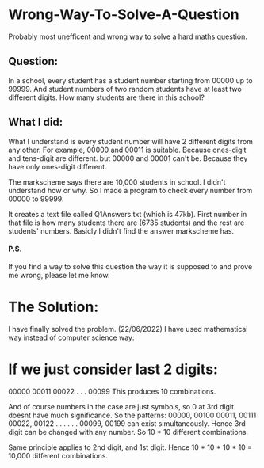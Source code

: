 # Wrong-Way-To-Solve-A-Question
Probably most unefficent and wrong way to solve a hard maths question.

## Question: 
In a school, every student has a student number starting from 00000 up to 99999. And student numbers of two random students have at least two different digits. How many students are there in this school?

## What I did:
What I understand is every student number will have 2 different digits from any other. For example, 00000 and 00011 is suitable. Because ones-digit and tens-digit are different. but 00000 and 00001 can't be. Because they have only ones-digit different. 

The markscheme says there are 10,000 students in school. 
I didn't understand how or why. So I made a program to check every number from 00000 to 99999.

It creates a text file called Q1Answers.txt (which is 47kb). First number in that file is how many students there are (6735 students) and the rest are students' numbers. Basicly I didn't find the answer markscheme has. 

#### P.S.
If you find a way to solve this question the way it is supposed to and prove me wrong, please let me know.


# The Solution:
I have finally solved the problem. (22/06/2022)
I have used mathematical way instead of computer science way:

# If we just consider last 2 digits:
00000
00011
00022
  .
  .
  .
00099
This produces 10 combinations.


And of course numbers in the case are just symbols, so 0 at 3rd digit doesnt have much significance.
So the patterns:
00000,  00100
00011,  00111
00022,  00122
  .       .
  .       .
  .       .
00099,  00199
can exist simultaneously.
Hence 3rd digit can be changed with any number. So 10 * 10 different combinations.

Same principle applies to 2nd digit, and 1st digit. Hence 10 * 10 * 10 * 10 = 10,000 different combinations.

